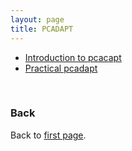 ```yaml
---
layout: page
title: PCADAPT
---
```


* [Introduction to pcacapt](../data/pcadapt_intro.pdf)
* [Practical pcadapt](./PCAdapt_practical.md)  
<!-- + * [Project pcadapt](./project.md) + --> 


<br/>

### Back

Back to [first page](../index.md).
